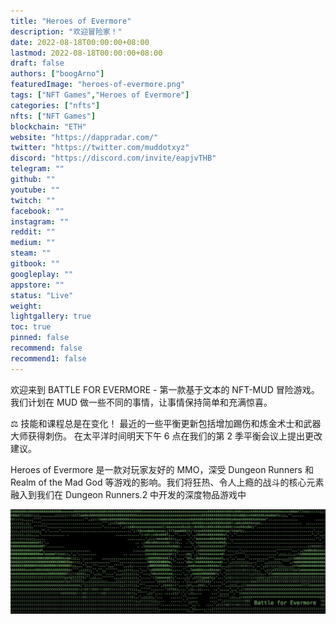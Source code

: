 ```yaml
---
title: "Heroes of Evermore"
description: "欢迎冒险家！"
date: 2022-08-18T00:00:00+08:00
lastmod: 2022-08-18T00:00:00+08:00
draft: false
authors: ["boogArno"]
featuredImage: "heroes-of-evermore.png"
tags: ["NFT Games","Heroes of Evermore"]
categories: ["nfts"]
nfts: ["NFT Games"]
blockchain: "ETH"
website: "https://dappradar.com/"
twitter: "https://twitter.com/muddotxyz"
discord: "https://discord.com/invite/eapjvTHB"
telegram: ""
github: ""
youtube: ""
twitch: ""
facebook: ""
instagram: ""
reddit: ""
medium: ""
steam: ""
gitbook: ""
googleplay: ""
appstore: ""
status: "Live"
weight: 
lightgallery: true
toc: true
pinned: false
recommend: false
recommend1: false
---
```

欢迎来到 BATTLE FOR EVERMORE - 第一款基于文本的 NFT-MUD 冒险游戏。 我们计划在 MUD 做一些不同的事情，让事情保持简单和充满惊喜。

⚖️ 技能和课程总是在变化！ 最近的一些平衡更新包括增加踢伤和炼金术士和武器大师获得刺伤。 在太平洋时间明天下午 6 点在我们的第 2 季平衡会议上提出更改建议。

Heroes of Evermore 是一款对玩家友好的 MMO，深受 Dungeon Runners 和 Realm of the Mad God 等游戏的影响。我们将狂热、令人上瘾的战斗的核心元素融入到我们在 Dungeon Runners.2 中开发的深度物品游戏中



![1080x360](1080x360.jpg)